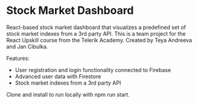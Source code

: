 # Stock Market Dashboard

React-based stock market dashboard that visualizes a predefined set of stock market indexes from a 3rd party API. This is a team project for the React Upskill course from the Telerik Academy.
Created by Teya Andreeva and Jan Cibulka.

Features:

- User registration and login functionality connected to Firebase
- Advanced user data with Firestore
- Stock market indexes from a 3rd party API

Clone and install to run locally with npm run start.
